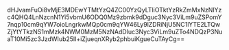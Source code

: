 dHJvamFuOi8vMjE3MDEwYTMtYzQ4ZC00YzQyLTliOTktYzRkZmMxNzNlYzc4QHQ4LnNzcnN1Yi5vbmU6ODQ0Mz9zbmk9dDguc3Nyc3ViLm9uZSPomY7nqp10cm9qYW7oioLngrkwMQp0cm9qYW46Ly9lZDRiNjU5NC1lYTE2LTQwZjYtYTkzNS1mMzk4NWM0MzM5NzNAdDIuc3Nyc3ViLm9uZTo4NDQzP3NuaT10Mi5zc3JzdWIub25lI+iZjueqnXRyb2phbuiKgueCuTAyCg==